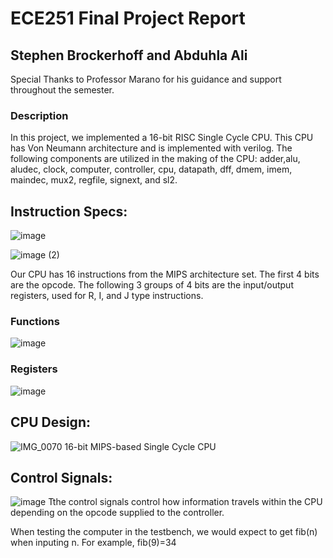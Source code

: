 # ECE251 Final Project Report

## Stephen Brockerhoff and Abduhla Ali

Special Thanks to Professor Marano for his guidance and support throughout the semester.

### Description

In this project, we implemented a 16-bit RISC Single Cycle CPU. This CPU has Von Neumann architecture and is implemented with verilog. The following components are utilized in the making of the CPU: adder,alu, aludec, clock, computer, controller, cpu, datapath, dff, dmem, imem, maindec, mux2, regfile, signext, and sl2.


## Instruction Specs:

![image](https://github.com/cooper-union-ece-251-marano/final-project-ece-251-spring-2024-cpmoo/assets/162063986/e5d1a7e6-c46e-4419-a14e-0eb64338c6fe)

![image (2)](https://github.com/cooper-union-ece-251-marano/final-project-ece-251-spring-2024-cpmoo/assets/162063986/f0484201-a2c6-47b4-ab22-bc9f001e7585)


Our CPU has 16 instructions from the MIPS architecture set. The first 4 bits are the opcode. The following 3 groups of 4 bits are the input/output registers, used for R, I, and J type instructions.

### Functions
![image](https://github.com/cooper-union-ece-251-marano/final-project-ece-251-spring-2024-cpmoo/assets/162063986/78033a0d-2a82-4a3c-bf93-d5d1fbcfc8fe)

### Registers
![image](https://github.com/cooper-union-ece-251-marano/final-project-ece-251-spring-2024-cpmoo/assets/162063986/9d7e02c7-1494-4f30-a3fa-d69fdb3c2ae8)

## CPU Design:

![IMG_0070](https://github.com/cooper-union-ece-251-marano/final-project-ece-251-spring-2024-cpmoo/assets/162063986/ef902ee9-75e6-427a-ac46-108631bd7127)
16-bit MIPS-based Single Cycle CPU

## Control Signals:

![image](https://github.com/cooper-union-ece-251-marano/final-project-ece-251-spring-2024-cpmoo/assets/162063986/d6d163c4-ee1d-4ca5-8fb2-70014f87a445)
Tthe control signals control how information travels within the CPU depending on the opcode supplied to the controller.



When testing the computer in the testbench, we would expect to get fib(n) when inputing n. For example, fib(9)=34
